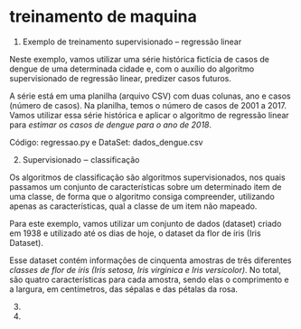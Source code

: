 # treinamento de maquina

1. Exemplo de treinamento supervisionado – regressão linear
   
Neste exemplo, vamos utilizar uma série histórica fictícia de casos de dengue de uma determinada cidade e, com o auxílio do algoritmo supervisionado de regressão linear, predizer casos futuros.

A série está em uma planilha (arquivo CSV) com duas colunas, ano e casos (número de casos). 
Na planilha, temos o número de casos de 2001 a 2017. 
Vamos utilizar essa série histórica e aplicar o algoritmo de regressão linear para *estimar os casos de dengue para o ano de 2018*.

Código: regressao.py e DataSet: dados_dengue.csv

2. Supervisionado ‒ classificação

Os algoritmos de classificação são algoritmos supervisionados, nos quais passamos um conjunto de características sobre um determinado item de uma classe, de forma que o algoritmo consiga compreender, utilizando apenas as características, qual a classe de um item não mapeado.

Para este exemplo, vamos utilizar um conjunto de dados (dataset) criado em 1938 e utilizado até os dias de hoje, o dataset da flor de íris (Iris Dataset).

Esse dataset contém informações de cinquenta amostras de três diferentes *classes de flor de íris (Iris setosa, Iris virginica e Iris versicolor)*. 
No total, são quatro características para cada amostra, sendo elas o comprimento e a largura, em centímetros, das sépalas e das pétalas da rosa.

3. 
4. 
